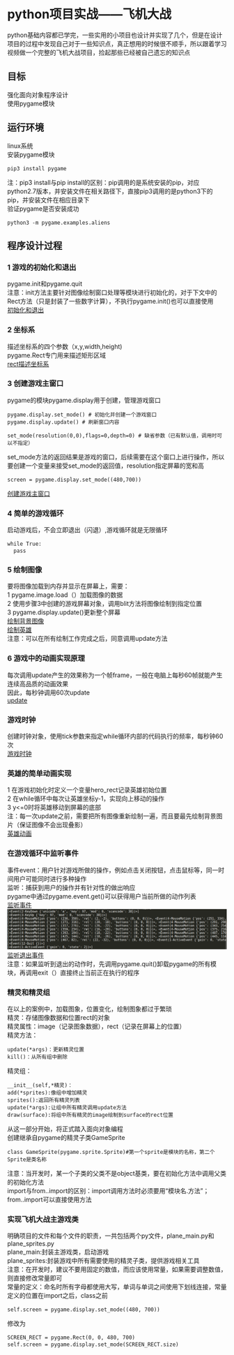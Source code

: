# python项目实战——飞机大战
python基础内容都已学完，一些实用的小项目也设计并实现了几个，但是在设计项目的过程中发现自己对于一些知识点，真正想用的时候很不顺手，所以跟着学习视频做一个完整的飞机大战项目，捡起那些已经被自己遗忘的知识点  
## 目标  
强化面向对象程序设计  
使用pygame模块  
## 运行环境   
linux系统  
安装pygame模块  
```
pip3 install pygame
```
注：pip3 install与pip install的区别：pip调用的是系统安装的pip，对应python2.7版本，并安装文件在相关路径下，直接pip3调用的是python3下的pip，并安装文件在相应目录下  
验证pygame是否安装成功  
```
python3 -m pygame.examples.aliens
```
## 程序设计过程  
### 1 游戏的初始化和退出  
pygame.init和pygame.quit  
注意：init方法主要针对图像绘制窗口处理等模块进行初始化的，对于下文中的Rect方法（只是封装了一些数字计算），不执行pygame.init()也可以直接使用  
[初始化和退出](cate_01_init.py)
### 2 坐标系  
描述坐标系的四个参数（x,y,width,height)  
pygame.Rect专门用来描述矩形区域  
[rect描述坐标系](cate_02_rect.py)  
### 3 创建游戏主窗口  
pygame的模块pygame.display用于创建，管理游戏窗口  
```
pygame.display.set_mode() # 初始化并创建一个游戏窗口  
pygame.display.update() # 刷新窗口内容  
```
```
set_mode(resolution(0,0),flags=0,depth=0) # 缺省参数（已有默认值，调用时可以不指定）
```
 set_mode方法的返回结果是游戏的窗口，后续需要在这个窗口上进行操作，所以要创建一个变量来接受set_mode的返回值，resolution指定屏幕的宽和高  
 ```
 screen = pygame.display.set_mode((480,700))
 ```
 [创建游戏主窗口](cate_03_setmode.py)  
### 4 简单的游戏循环  
启动游戏后，不会立即退出（闪退）,游戏循环就是无限循环  
```
while True:
  pass
```
### 5 绘制图像  
要将图像加载到内存并显示在屏幕上，需要：  
1 pygame.image.load（）加载图像的数据  
2 使用步骤3中创建的游戏屏幕对象，调用blit方法将图像绘制到指定位置  
3 pygame.display.update()更新整个屏幕  
[绘制背景图像](cate_04_background.py)  
[绘制英雄](cate_05_addhero.py)  
注意：可以在所有绘制工作完成之后，同意调用update方法  
### 6 游戏中的动画实现原理  
每次调用update产生的效果称为一个帧frame，一般在电脑上每秒60帧就能产生连续高品质的动画效果  
因此，每秒钟调用60次update  
[update](cate_06_update.py)
### 游戏时钟  
创建时钟对象，使用tick参数来指定while循环内部的代码执行的频率，每秒钟60次  
[游戏时钟](cate_07_clock.py)  
### 英雄的简单动画实现  
1 在游戏初始化时定义一个变量hero_rect记录英雄初始位置  
2 在while循环中每次让英雄坐标y-1，实现向上移动的操作  
3 y<=0时将英雄移动到屏幕的底部  
注：每一次update之前，需要把所有图像重新绘制一遍，而且要最先绘制背景图片（保证图像不会出现叠影）  
[英雄动画](cate_08_herorunning.py)   

### 在游戏循环中监听事件  
事件event：用户针对游戏所做的操作，例如点击关闭按钮，点击鼠标等，同一时间用户可能同时进行多种操作  
监听：捕获到用户的操作并有针对性的做出响应  
pygame中通过pygame.event.get()可以获得用户当前所做的动作列表  
[监听事件](cate_09_event.py)   
![运行结果](a.png)  
[监听退出事件](cate_10_quit.py)  
注意：如果监听到退出的动作时，先调用pygame.quit()卸载pygame的所有模块，再调用exit（）直接终止当前正在执行的程序  

### 精灵和精灵组  
在以上的案例中，加载图象，位置变化，绘制图象都过于繁琐  
精灵：存储图像数据和位置rect的对象  
精灵属性：image（记录图象数据），rect（记录在屏幕上的位置）  
精灵方法：
```
update(*args)：更新精灵位置  
kill()：从所有组中删除  
```
精灵组：
```
__init__(self,*精灵)：
add(*sprites):像组中增加精灵  
sprites():返回所有精灵列表  
update(*args):让组中所有精灵调用update方法  
draw(surface):将组中所有精灵的image绘制到surface的rect位置  
```
从这一部分开始，将正式踏入面向对象编程  
创建继承自pygame的精灵子类GameSprite  
```
class GameSprite(pygame.sprite.Sprite)#第一个sprite是模块的名称，第二个Sprite是类名称
```
注意：当开发时，某一个子类的父类不是object基类，要在初始化方法中调用父类的初始化方法  
import与from..import的区别：import调用方法时必须要用“模块名.方法”；from..import可以直接使用方法  

### 实现飞机大战主游戏类  
明确项目的文件和每个文件的职责，一共包括两个py文件，plane_main.py和plane_sprites.py  
plane_main:封装主游戏类，启动游戏  
plane_sprites:封装游戏中所有需要使用的精灵子类，提供游戏相关工具  
注意：在开发时，建议不要用固定的数值，而应该使用常量，如果需要调整数值，则直接修改常量即可  
常量的定义：命名时所有字母都使用大写，单词与单词之间使用下划线连接，常量定义的位置在import之后，class之前  
```
self.screen = pygame.display.set_mode((480, 700))
```
修改为
```
SCREEN_RECT = pygame.Rect(0, 0, 480, 700)
self.screen = pygame.display.set_mode(SCREEN_RECT.size)
```










